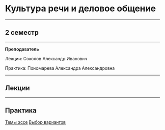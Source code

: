 # Культура речи и деловое общение
____________
## 2 семестр
___________
**Преподаватель**

Лекции: Соколов Александр Иванович

Практика: Пономарева Александра Александровна

_________
## Лекции
_________
## Практика

[Темы эссе](../Files/CultureOfSpeech%26BusinessCommunication/Темы_эссе.jpg) [Выбор вариантов](https://docs.google.com/spreadsheets/d/16YbBAFdkSLe8x6rQPhEuPjDzxTwk0gBmFFfS0Oba2rY/edit#gid=0)
